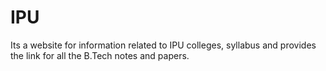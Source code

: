 # IPU
Its a website for information related to IPU colleges, syllabus and provides the link for all the B.Tech notes and papers.
